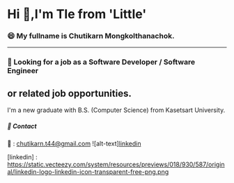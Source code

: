 # Hi 👋,I'm Tle from 'Little'

### 😄 My fullname is Chutikarn Mongkolthanachok.
---

### 🔎 Looking for a job as a Software Developer / Software Engineer 
or related job opportunities.
---
I'm a new graduate with B.S. (Computer Science) from Kasetsart University.

##### 📱 Contact 
📧 : chutikarn.t44@gmail.com
![alt-text][linkedin](https://www.linkedin.com/in/chutikarn-mongkolthanachok-ba4b33251/)

[linkedin] : https://static.vecteezy.com/system/resources/previews/018/930/587/original/linkedin-logo-linkedin-icon-transparent-free-png.png

